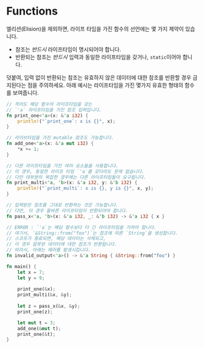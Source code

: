 # Functions

엘리션(Elision)을 제외하면, 라이프 타임을 가진 함수의 선언에는 몇 가지 제약이 있습니다.

- 참조는 *반드시* 라이프타임이 명시되어야 합니다.
- 반환되는 참조는 *반드시* 입력과 동일한 라이프타임을 갖거나, `static`이어야 합니다.

덧붙여, 입력 없이 반환되는 참조는 유효하지 않은 데이터에 대한 참조를 반환할 경우 금지된다는 점을 주의하세요. 아래 예시는 라이프타임을 가진 몇가지 유효한 형태의 함수를 보여줍니다.

```rust
// 적어도 해당 함수의 라이프타임을 갖는
// `'a` 라이프타임을 가진 참조 입력입니다.
fn print_one<'a>(x: &'a i32) {
    println!("`print_one`: x is {}", x);
}

// 라이브타임을 가진 mutable 참조도 가능합니다.
fn add_one<'a>(x: &'a mut i32) {
    *x += 1;
}

// 다른 라이프타임을 가진 여러 요소들을 사용합니다.
// 이 경우, 동일한 라이프 타임 `'a`를 갖더라도 문제 없습니다.
// 다만 대부분의 복잡한 경우에는 다른 라이프타임들이 요구됩니다.
fn print_multi<'a, 'b>(x: &'a i32, y: &'b i32) {
    println!("`print_multi`: x is {}, y is {}", x, y);
}

// 입력받은 참조를 그대로 반환하는 것은 가능합니다.
// 다만, 이 경우 올바른 라이프타임이 반환되어야 합니다.
fn pass_x<'a, 'b>(x: &'a i32, _: &'b i32) -> &'a i32 { x }

// ERROR : `'a`는 해당 함수보다 더 긴 라이프타임을 가져야 합니다.
// 여기서, `&String::from("foo")`는 참조에 따른 `String`을 생성합니다.
// 스코프가 종료되면, 해당 데이터는 삭제되고,
// 이 경우 잘못된 데이터에 대한 참조가 반환됩니다.
// 따라서, 아래는 에러를 발생시킵니다.
fn invalid_output<'a>() -> &'a String { &String::from("foo") }

fn main() {
    let x = 7;
    let y = 9;
    
    print_one(&x);
    print_multi(&x, &y);
    
    let z = pass_x(&x, &y);
    print_one(z);

    let mut t = 3;
    add_one(&mut t);
    print_one(&t);
}
```